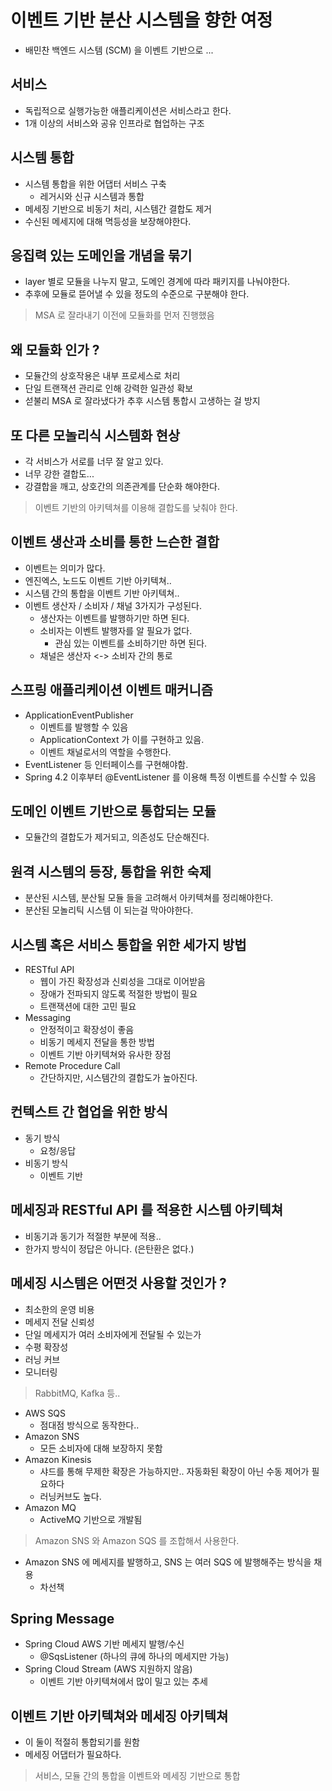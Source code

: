 # 이벤트 기반 분산 시스템을 향한 여정
- 배민찬 백엔드 시스템 (SCM) 을 이벤트 기반으로 ...
  
## 서비스
- 독립적으로 실행가능한 애플리케이션은 서비스라고 한다.
- 1개 이상의 서비스와 공유 인프라로 협업하는 구조

## 시스템 통합
- 시스템 통합을 위한 어댑터 서비스 구축
    - 레거시와 신규 시스템과 통합
- 메세징 기반으로 비동기 처리, 시스템간 결합도 제거
- 수신된 메세지에 대해 멱등성을 보장해야한다.

## 응집력 있는 도메인을 개념을 묶기
- layer 별로 모듈을 나누지 말고, 도메인 경계에 따라 패키지를 나눠야한다.
- 추후에 모듈로 뜯어낼 수 있을 정도의 수준으로 구분해야 한다.

> MSA 로 잘라내기 이전에 모듈화를 먼저 진행했음

## 왜 모듈화 인가 ?
- 모듈간의 상호작용은 내부 프로세스로 처리
- 단일 트랜잭션 관리로 인해 강력한 일관성 확보
- 섣불리 MSA 로 잘라냈다가 추후 시스템 통합시 고생하는 걸 방지

## 또 다른 모놀리식 시스템화 현상
- 각 서비스가 서로를 너무 잘 알고 있다.
- 너무 강한 결합도...
- 강결합을 깨고, 상호간의 의존관계를 단순화 해야한다.

> 이벤트 기반의 아키텍쳐를 이용해 결합도를 낮춰야 한다.

## 이벤트 생산과 소비를 통한 느슨한 결합
- 이벤트는 의미가 많다.
- 엔진엑스, 노드도 이벤트 기반 아키텍쳐..
- 시스템 간의 통합을 이벤트 기반 아키텍쳐..
- 이벤트 생산자 / 소비자 / 채널 3가지가 구성된다.
    - 생산자는 이벤트를 발행하기만 하면 된다.
    - 소비자는 이벤트 발행자를 알 필요가 없다.
        - 관심 있는 이벤트를 소비하기만 하면 된다.
    - 채널은 생산자 <-> 소비자 간의 통로

## 스프링 애플리케이션 이벤트 매커니즘
- ApplicationEventPublisher
    - 이벤트를 발행할 수 있음
    - ApplicationContext 가 이를 구현하고 있음.
    - 이벤트 채널로서의 역할을 수행한다.
- EventListener 등 인터페이스를 구현해야함.
- Spring 4.2 이후부터 @EventListener 를 이용해 특정 이벤트를 수신할 수 있음

## 도메인 이벤트 기반으로 통합되는 모듈
- 모듈간의 결합도가 제거되고, 의존성도 단순해진다.

## 원격 시스템의 등장, 통합을 위한 숙제
- 분산된 시스템, 분산될 모듈 들을 고려해서 아키텍쳐를 정리해야한다.
- 분산된 모놀리틱 시스템 이 되는걸 막아야한다.

## 시스템 혹은 서비스 통합을 위한 세가지 방법
- RESTful API
    - 웹이 가진 확장성과 신뢰성을 그대로 이어받음
    - 장애가 전파되지 않도록 적절한 방법이 필요
    - 트랜잭션에 대한 고민 필요
- Messaging
    - 안정적이고 확장성이 좋음
    - 비동기 메세지 전달을 통한 방법
    - 이벤트 기반 아키텍쳐와 유사한 장점
- Remote Procedure Call
    - 간단하지만, 시스템간의 결합도가 높아진다.
    
## 컨텍스트 간 협업을 위한 방식
- 동기 방식
    - 요청/응답
- 비동기 방식
    - 이벤트 기반

## 메세징과 RESTful API 를 적용한 시스템 아키텍쳐
- 비동기과 동기가 적절한 부분에 적용..
- 한가지 방식이 정답은 아니다. (은탄환은 없다.)

## 메세징 시스템은 어떤것 사용할 것인가 ?
- 최소한의 운영 비용
- 메세지 전달 신뢰성
- 단일 메세지가 여러 소비자에게 전달될 수 있는가
- 수평 확장성
- 러닝 커브
- 모니터링

> RabbitMQ, Kafka 등..

- AWS SQS
    - 점대점 방식으로 동작한다..
- Amazon SNS
    - 모든 소비자에 대해 보장하지 못함
- Amazon Kinesis
    - 샤드를 통해 무제한 확장은 가능하지만.. 자동화된 확장이 아닌 수동 제어가 필요하다
    - 러닝커브도 높다.
- Amazon MQ
    - ActiveMQ 기반으로 개발됨

> Amazon SNS 와 Amazon SQS 를 조합해서 사용한다.

- Amazon SNS 에 메세지를 발행하고, SNS 는 여러 SQS 에 발행해주는 방식을 채용
    - 차선책

## Spring Message
- Spring Cloud AWS 기반 메세지 발행/수신
    - @SqsListener (하나의 큐에 하나의 메세지만 가능)
- Spring Cloud Stream (AWS 지원하지 않음)
    - 이벤트 기반 아키텍쳐에서 많이 밀고 있는 추세
    
## 이벤트 기반 아키텍쳐와 메세징 아키텍쳐
- 이 둘이 적절히 통합되기를 원함
- 메세징 어댑터가 필요하다.

> 서비스, 모듈 간의 통합을 이벤트와 메세징 기반으로 통합